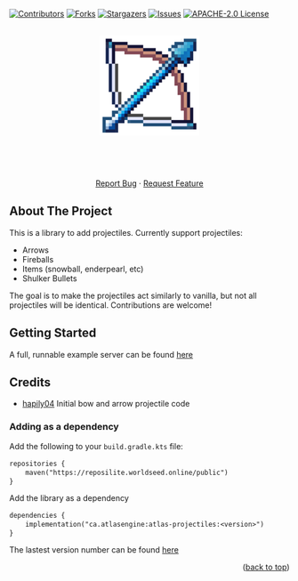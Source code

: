 
<div id="top"></div>

<!-- PROJECT SHIELDS -->
<!--
*** I'm using markdown "reference style" links for readability.
*** Reference links are enclosed in brackets [ ] instead of parentheses ( ).
*** See the bottom of this document for the declaration of the reference variables
*** for contributors-url, forks-url, etc. This is an optional, concise syntax you may use.
*** https://www.markdownguide.org/basic-syntax/#reference-style-links
-->
[![Contributors][contributors-shield]][contributors-url]
[![Forks][forks-shield]][forks-url]
[![Stargazers][stars-shield]][stars-url]
[![Issues][issues-shield]][issues-url]
[![APACHE-2.0 License][license-shield]][license-url]

<!-- PROJECT LOGO -->
<br />
<div align="center">
  <a href="https://github.com/AtlasEngineCa/AtlasProjectiles">
    <img src=".github/logo2.png" alt="Logo" width="180" height="180">
  </a>

  <h3 align="center"></h3>

  <p align="center">
    <br />
    <br />
    <br />
    <a href="https://github.com/AtlasEngineCa/AtlasProjectiles/issues">Report Bug</a>
    ·
    <a href="https://github.com/AtlasEngineCa/AtlasProjectiles/issues">Request Feature</a>
  </p>
</div>

<!-- ABOUT THE PROJECT -->
## About The Project
This is a library to add projectiles.
Currently support projectiles:
- Arrows
- Fireballs
- Items (snowball, enderpearl, etc)
- Shulker Bullets

The goal is to make the projectiles act similarly to vanilla, but not all projectiles will be identical.
Contributions are welcome!

<!-- GETTING STARTED -->
## Getting Started

A full, runnable example server can be found [here](https://github.com/AtlasEngineCa/AtlasProjectiles/blob/main/src/test/java/Main.java)

## Credits
- [hapily04](https://github.com/hapily04) Initial bow and arrow projectile code

### Adding as a dependency

Add the following to your `build.gradle.kts` file:

```
repositories {
    maven("https://reposilite.worldseed.online/public")
}
```

Add the library as a dependency
```
dependencies {
    implementation("ca.atlasengine:atlas-projectiles:<version>")
}
```

The lastest version number can be found [here](https://reposilite.worldseed.online/#/public/ca/atlasengine/atlas-projectiles)

<p align="right">(<a href="#top">back to top</a>)</p>

<!-- MARKDOWN LINKS & IMAGES -->
<!-- https://www.markdownguide.org/basic-syntax/#reference-style-links -->
[contributors-shield]: https://img.shields.io/github/contributors/AtlasEngineCa/AtlasProjectiles.svg?style=for-the-badge
[contributors-url]: https://github.com/AtlasEngineCa/AtlasProjectiles/graphs/contributors
[forks-shield]: https://img.shields.io/github/forks/AtlasEngineCa/AtlasProjectiles.svg?style=for-the-badge
[forks-url]: https://github.com/othneildrew/Best-README-Template/network/members
[stars-shield]: https://img.shields.io/github/stars/AtlasEngineCa/AtlasProjectiles.svg?style=for-the-badge
[stars-url]: https://github.com/AtlasEngineCa/AtlasProjectiles/stargazers
[issues-shield]: https://img.shields.io/github/issues/AtlasEngineCa/AtlasProjectiles.svg?style=for-the-badge
[issues-url]: https://github.com/AtlasEngineCa/AtlasProjectiles/issues
[license-shield]: https://img.shields.io/github/license/AtlasEngineCa/AtlasProjectiles?style=for-the-badge
[license-url]: https://github.com/AtlasEngineCa/AtlasProjectiles/blob/master/LICENSE
